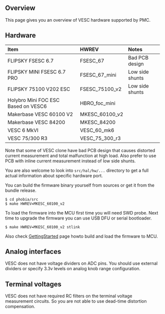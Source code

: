 ## Overview

This page gives you an overview of VESC hardware supported by PMC.

## Hardware

| Item                                 | HWREV           | Notes           |
|:-------------------------------------|:----------------|:----------------|
| FLIPSKY FSESC 6.7                    | FSESC_67        | Bad PCB design  |
| FLIPSKY MINI FSESC 6.7 PRO           | FSESC_67_mini   | Low side shunts |
| FLIPSKY 75100 V202 ESC               | FSESC_75100_v2  | Low side shunts |
| Holybro Mini FOC ESC Based on VESC6  | HBRO_foc_mini   |                 |
| Makerbase VESC 60100 V2              | MKESC_60100_v2  |                 |
| Makerbase VESC 84200                 | MKESC_84200     |                 |
| VESC 6 MkVI                          | VESC_60_mk6     |                 |
| VESC 75/300 R3                       | VESC_75_300_r3  |                 |

Note that some of VESC clone have bad PCB design that causes distorted current
measurement and total malfunction at high load. Also prefer to use PCB with
inline current measurement instead of low side shunts.

You are also welcome to look into `src/hal/hw/...` directory to get a full
actual information about specific hardware port.

You can build the firmware binary yourself from sources or get it from the
bundle release.

	$ cd phobia/src
	$ make HWREV=MKESC_60100_v2

To load the firmware into the MCU first time you will need SWD probe. Next time
to upgrade the firmware you can use USB DFU or serial bootloader.

	$ make HWREV=MKESC_60100_v2 stlink

Also check [GettingStarted](GettingStarted.md) page howto build and load the
firmware to MCU.

## Analog interfaces

VESC does not have voltage dividers on ADC pins. You should use external
dividers or specify 3.3v levels on analog knob range configuration.

## Terminal voltages

VESC does not have required RC filters on the terminal voltage measurement
circuits. So you are not able to use dead-time distortion compensation.

